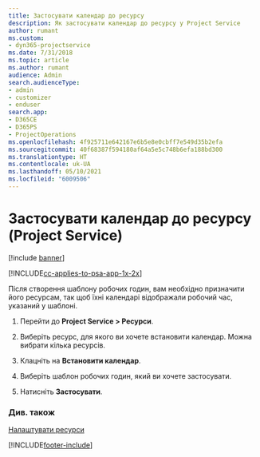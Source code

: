 ```yaml
---
title: Застосувати календар до ресурсу
description: Як застосувати календар до ресурсу у Project Service
author: rumant
ms.custom:
- dyn365-projectservice
ms.date: 7/31/2018
ms.topic: article
ms.author: rumant
audience: Admin
search.audienceType:
- admin
- customizer
- enduser
search.app:
- D365CE
- D365PS
- ProjectOperations
ms.openlocfilehash: 4f925711e642167e6b5e8e0cbff7e549d35b2efa
ms.sourcegitcommit: 40f68387f594180af64a5e5c748b6efa188bd300
ms.translationtype: HT
ms.contentlocale: uk-UA
ms.lasthandoff: 05/10/2021
ms.locfileid: "6009506"
---
```

# <a name="apply-a-calendar-to-a-resource-project-service"></a>Застосувати календар до ресурсу (Project Service)

[!include [banner](../includes/psa-now-project-operations.md)]

[!INCLUDE[cc-applies-to-psa-app-1x-2x](../includes/cc-applies-to-psa-app-1x-2x.md)]

Після створення шаблону робочих годин, вам необхідно призначити його ресурсам, так щоб їхні календарі відображали робочий час, указаний у шаблоні.  
  
1.  Перейти до **Project Service > Ресурси**.  
  
2.  Виберіть ресурс, для якого ви хочете встановити календар. Можна вибрати кілька ресурсів.  
  
3.  Клацніть на **Встановити календар**.  
  
4.  Виберіть шаблон робочих годин, який ви хочете застосувати.  
  
5.  Натисніть **Застосувати**.  
  
### <a name="see-also"></a>Див. також  
 [Налаштувати ресурси](../psa/set-up-resources.md)


[!INCLUDE[footer-include](../includes/footer-banner.md)]